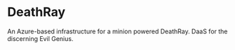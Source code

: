 DeathRay
========

An Azure-based infrastructure for a minion powered DeathRay. DaaS for the discerning Evil Genius.
